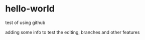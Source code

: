 # hello-world
test of using github

adding some info to test the editing, branches and other features
